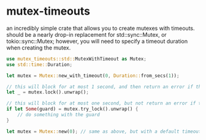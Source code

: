 # mutex-timeouts
an incredibly simple crate that allows you to create mutexes with timeouts.  
should be a nearly drop-in replacement for std::sync::Mutex, or tokio::sync::Mutex;
however, you will need to specify a timeout duration when creating the mutex.
```rust
use mutex_timeouts::std::MutexWithTimeout as Mutex;
use std::time::Duration;

let mutex = Mutex::new_with_timeout(0, Duration::from_secs(1));

// this will block for at most 1 second, and then return an error if the mutex is still locked
let _ = mutex.lock().unwrap();

// this will block for at most one second, but not return an error if the mutex is still locked
if let Some(guard) = mutex.try_lock().unwrap() {
    // do something with the guard
}

let mutex = Mutex::new(0); // same as above, but with a default timeout of 5 seconds
```